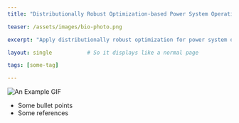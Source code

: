 ```yaml
---
title: "Distributionally Robust Optimization-based Power System Operations"

teaser: /assets/images/bio-photo.png

excerpt: "Apply distributionally robust optimization for power system operations, taking into account uncertainties."

layout: single           # So it displays like a normal page

tags: [some-tag]

---
```

![An Example GIF](/assets/images/Project_01_CPO_Fig01_Title.gif)

- Some bullet points
- Some references
